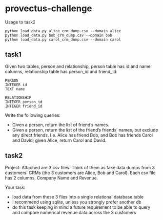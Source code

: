 # provectus-challenge

Usage to task2

    python load_data.py alice_crm_dump.csv --domain alice
    python load_data.py bob_crm_dump.csv --domain bob
    python load_data.py carol_crm_dump.csv --domain carol


## task1

Given two tables, person and relationship,  person table has id and name columns, relationship table has person_id and friend_id:

    PERSON
    INTEGER id
    TEXT name

    RELATIONSHIP
    INTEGER person_id
    INTEGER friend_id

Write the following queries:
 - Given a person, return the list of friend’s names.
 - Given a person, return the list of the friend’s friends’ names, but exclude any direct friends.  I.e. Alice has friend Bob, and Bob has friends Carol and David; given Alice, return Carol and David.

## task2

Project:
Attached are 3 csv files. Think of them as fake data dumps from 3 customers' CRMs (the 3 customers are Alice, Bob and Carol).  Each csv file has 2 columns, Company Name and Revenue.

Your task:
 - load data from these 3 files into a single relational database table
 - I recommend using sqlite, unless you strongly prefer another db
 - do this task keeping in mind a future requirement to be able to query and compare numerical revenue data across the 3 customers
